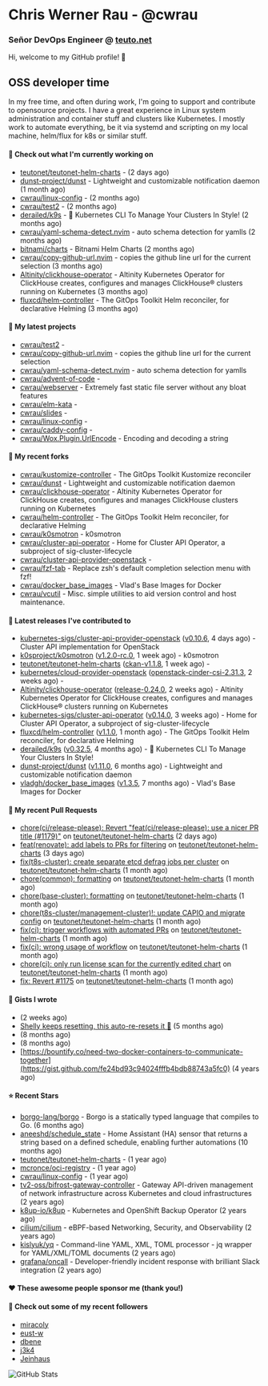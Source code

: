 # Chris Werner Rau - @cwrau
### Señor DevOps Engineer @ [teuto.net](https://teuto.net)

Hi, welcome to my GitHub profile! 👋

## OSS developer time
In my free time, and often during work, I'm going to support and contribute to opensource projects. I have a great experience in Linux system administration and container stuff and clusters like Kubernetes. I mostly work to automate everything, be it via systemd and scripting on my local machine, helm/flux for k8s or similar stuff.

#### 👷 Check out what I'm currently working on

- [teutonet/teutonet-helm-charts](https://github.com/teutonet/teutonet-helm-charts) -  (2 days ago)
- [dunst-project/dunst](https://github.com/dunst-project/dunst) - Lightweight and customizable notification daemon (1 month ago)
- [cwrau/linux-config](https://github.com/cwrau/linux-config) -  (2 months ago)
- [cwrau/test2](https://github.com/cwrau/test2) -  (2 months ago)
- [derailed/k9s](https://github.com/derailed/k9s) - 🐶 Kubernetes CLI To Manage Your Clusters In Style! (2 months ago)
- [cwrau/yaml-schema-detect.nvim](https://github.com/cwrau/yaml-schema-detect.nvim) - auto schema detection for yamlls (2 months ago)
- [bitnami/charts](https://github.com/bitnami/charts) - Bitnami Helm Charts (2 months ago)
- [cwrau/copy-github-url.nvim](https://github.com/cwrau/copy-github-url.nvim) - copies the github line url for the current selection (3 months ago)
- [Altinity/clickhouse-operator](https://github.com/Altinity/clickhouse-operator) - Altinity Kubernetes Operator for ClickHouse creates, configures and manages ClickHouse® clusters running on Kubernetes (3 months ago)
- [fluxcd/helm-controller](https://github.com/fluxcd/helm-controller) - The GitOps Toolkit Helm reconciler, for declarative Helming (3 months ago)

#### 🌱 My latest projects

- [cwrau/test2](https://github.com/cwrau/test2) - 
- [cwrau/copy-github-url.nvim](https://github.com/cwrau/copy-github-url.nvim) - copies the github line url for the current selection
- [cwrau/yaml-schema-detect.nvim](https://github.com/cwrau/yaml-schema-detect.nvim) - auto schema detection for yamlls
- [cwrau/advent-of-code](https://github.com/cwrau/advent-of-code) - 
- [cwrau/webserver](https://github.com/cwrau/webserver) - Extremely fast static file server without any bloat features
- [cwrau/elm-kata](https://github.com/cwrau/elm-kata) - 
- [cwrau/slides](https://github.com/cwrau/slides) - 
- [cwrau/linux-config](https://github.com/cwrau/linux-config) - 
- [cwrau/caddy-config](https://github.com/cwrau/caddy-config) - 
- [cwrau/Wox.Plugin.UrlEncode](https://github.com/cwrau/Wox.Plugin.UrlEncode) - Encoding and decoding a string

#### 🍴 My recent forks

- [cwrau/kustomize-controller](https://github.com/cwrau/kustomize-controller) - The GitOps Toolkit Kustomize reconciler
- [cwrau/dunst](https://github.com/cwrau/dunst) - Lightweight and customizable notification daemon
- [cwrau/clickhouse-operator](https://github.com/cwrau/clickhouse-operator) - Altinity Kubernetes Operator for ClickHouse creates, configures and manages ClickHouse clusters running on Kubernetes
- [cwrau/helm-controller](https://github.com/cwrau/helm-controller) - The GitOps Toolkit Helm reconciler, for declarative Helming
- [cwrau/k0smotron](https://github.com/cwrau/k0smotron) - k0smotron
- [cwrau/cluster-api-operator](https://github.com/cwrau/cluster-api-operator) - Home for Cluster API Operator, a subproject of sig-cluster-lifecycle
- [cwrau/cluster-api-provider-openstack](https://github.com/cwrau/cluster-api-provider-openstack) - 
- [cwrau/fzf-tab](https://github.com/cwrau/fzf-tab) - Replace zsh's default completion selection menu with fzf!
- [cwrau/docker_base_images](https://github.com/cwrau/docker_base_images) - Vlad's Base Images for Docker
- [cwrau/vcutil](https://github.com/cwrau/vcutil) - Misc. simple utilities to aid version control and host maintenance.

#### 🔭 Latest releases I've contributed to

- [kubernetes-sigs/cluster-api-provider-openstack](https://github.com/kubernetes-sigs/cluster-api-provider-openstack) ([v0.10.6](https://github.com/kubernetes-sigs/cluster-api-provider-openstack/releases/tag/v0.10.6), 4 days ago) - Cluster API implementation for OpenStack
- [k0sproject/k0smotron](https://github.com/k0sproject/k0smotron) ([v1.2.0-rc.0](https://github.com/k0sproject/k0smotron/releases/tag/v1.2.0-rc.0), 1 week ago) - k0smotron
- [teutonet/teutonet-helm-charts](https://github.com/teutonet/teutonet-helm-charts) ([ckan-v1.1.8](https://github.com/teutonet/teutonet-helm-charts/releases/tag/ckan-v1.1.8), 1 week ago) - 
- [kubernetes/cloud-provider-openstack](https://github.com/kubernetes/cloud-provider-openstack) ([openstack-cinder-csi-2.31.3](https://github.com/kubernetes/cloud-provider-openstack/releases/tag/openstack-cinder-csi-2.31.3), 2 weeks ago) - 
- [Altinity/clickhouse-operator](https://github.com/Altinity/clickhouse-operator) ([release-0.24.0](https://github.com/Altinity/clickhouse-operator/releases/tag/release-0.24.0), 2 weeks ago) - Altinity Kubernetes Operator for ClickHouse creates, configures and manages ClickHouse® clusters running on Kubernetes
- [kubernetes-sigs/cluster-api-operator](https://github.com/kubernetes-sigs/cluster-api-operator) ([v0.14.0](https://github.com/kubernetes-sigs/cluster-api-operator/releases/tag/v0.14.0), 3 weeks ago) - Home for Cluster API Operator, a subproject of sig-cluster-lifecycle
- [fluxcd/helm-controller](https://github.com/fluxcd/helm-controller) ([v1.1.0](https://github.com/fluxcd/helm-controller/releases/tag/v1.1.0), 1 month ago) - The GitOps Toolkit Helm reconciler, for declarative Helming
- [derailed/k9s](https://github.com/derailed/k9s) ([v0.32.5](https://github.com/derailed/k9s/releases/tag/v0.32.5), 4 months ago) - 🐶 Kubernetes CLI To Manage Your Clusters In Style!
- [dunst-project/dunst](https://github.com/dunst-project/dunst) ([v1.11.0](https://github.com/dunst-project/dunst/releases/tag/v1.11.0), 6 months ago) - Lightweight and customizable notification daemon
- [vladgh/docker_base_images](https://github.com/vladgh/docker_base_images) ([v1.3.5](https://github.com/vladgh/docker_base_images/releases/tag/v1.3.5), 7 months ago) - Vlad's Base Images for Docker

#### 🔨 My recent Pull Requests

- [chore(ci/release-please): Revert "feat(ci/release-please): use a nicer PR title (#1179)"](https://github.com/teutonet/teutonet-helm-charts/pull/1216) on [teutonet/teutonet-helm-charts](https://github.com/teutonet/teutonet-helm-charts) (2 days ago)
- [feat(renovate): add labels to PRs for filtering](https://github.com/teutonet/teutonet-helm-charts/pull/1208) on [teutonet/teutonet-helm-charts](https://github.com/teutonet/teutonet-helm-charts) (3 days ago)
- [fix(t8s-cluster): create separate etcd defrag jobs per cluster](https://github.com/teutonet/teutonet-helm-charts/pull/1201) on [teutonet/teutonet-helm-charts](https://github.com/teutonet/teutonet-helm-charts) (1 month ago)
- [chore(common): formatting](https://github.com/teutonet/teutonet-helm-charts/pull/1199) on [teutonet/teutonet-helm-charts](https://github.com/teutonet/teutonet-helm-charts) (1 month ago)
- [chore(base-cluster): formatting](https://github.com/teutonet/teutonet-helm-charts/pull/1198) on [teutonet/teutonet-helm-charts](https://github.com/teutonet/teutonet-helm-charts) (1 month ago)
- [chore(t8s-cluster/management-cluster)!: update CAPIO and migrate config](https://github.com/teutonet/teutonet-helm-charts/pull/1197) on [teutonet/teutonet-helm-charts](https://github.com/teutonet/teutonet-helm-charts) (1 month ago)
- [fix(ci): trigger workflows with automated PRs](https://github.com/teutonet/teutonet-helm-charts/pull/1189) on [teutonet/teutonet-helm-charts](https://github.com/teutonet/teutonet-helm-charts) (1 month ago)
- [fix(ci): wrong usage of workflow](https://github.com/teutonet/teutonet-helm-charts/pull/1188) on [teutonet/teutonet-helm-charts](https://github.com/teutonet/teutonet-helm-charts) (1 month ago)
- [chore(ci): only run license scan for the currently edited chart](https://github.com/teutonet/teutonet-helm-charts/pull/1186) on [teutonet/teutonet-helm-charts](https://github.com/teutonet/teutonet-helm-charts) (1 month ago)
- [fix: Revert #1175](https://github.com/teutonet/teutonet-helm-charts/pull/1182) on [teutonet/teutonet-helm-charts](https://github.com/teutonet/teutonet-helm-charts) (1 month ago)

#### 📓 Gists I wrote

- [](https://gist.github.com/6a7d58a1087426041300149d84979852) (2 weeks ago)
- [Shelly keeps resetting, this auto-re-resets it 🤣](https://gist.github.com/0efddf7a1d707825a92ee572ba3d3234) (5 months ago)
- [](https://gist.github.com/803ed9b111c71a183770563fc1e988f3) (8 months ago)
- [](https://gist.github.com/8aceaf0037608e990f7a3d7efac59403) (8 months ago)
- [https://bountify.co/need-two-docker-containers-to-communicate-together](https://gist.github.com/fe24bd93c94024fffb4bdb88743a5fc0) (4 years ago)

#### ⭐ Recent Stars

- [borgo-lang/borgo](https://github.com/borgo-lang/borgo) - Borgo is a statically typed language that compiles to Go. (6 months ago)
- [aneeshd/schedule_state](https://github.com/aneeshd/schedule_state) - Home Assistant (HA) sensor that returns a string based on a defined schedule, enabling further automations (10 months ago)
- [teutonet/teutonet-helm-charts](https://github.com/teutonet/teutonet-helm-charts) -  (1 year ago)
- [mcronce/oci-registry](https://github.com/mcronce/oci-registry) -  (1 year ago)
- [cwrau/linux-config](https://github.com/cwrau/linux-config) -  (1 year ago)
- [tv2-oss/bifrost-gateway-controller](https://github.com/tv2-oss/bifrost-gateway-controller) - Gateway API-driven management of network infrastructure across Kubernetes and cloud infrastructures (2 years ago)
- [k8up-io/k8up](https://github.com/k8up-io/k8up) - Kubernetes and OpenShift Backup Operator (2 years ago)
- [cilium/cilium](https://github.com/cilium/cilium) - eBPF-based Networking, Security, and Observability (2 years ago)
- [kislyuk/yq](https://github.com/kislyuk/yq) - Command-line YAML, XML, TOML processor - jq wrapper for YAML/XML/TOML documents (2 years ago)
- [grafana/oncall](https://github.com/grafana/oncall) - Developer-friendly incident response with brilliant Slack integration (2 years ago)

#### ❤️ These awesome people sponsor me (thank you!)


#### 👯 Check out some of my recent followers

- [miracoly](https://github.com/miracoly)
- [eust-w](https://github.com/eust-w)
- [dbene](https://github.com/dbene)
- [j3k4](https://github.com/j3k4)
- [Jeinhaus](https://github.com/Jeinhaus)

![GitHub Stats](https://github-readme-stats.vercel.app/api?username=cwrau&count_private=false&theme=tokyonight&show_icons=true)
